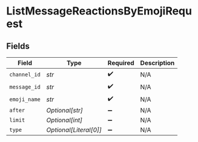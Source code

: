 # ListMessageReactionsByEmojiRequest


## Fields

| Field                  | Type                   | Required               | Description            |
| ---------------------- | ---------------------- | ---------------------- | ---------------------- |
| `channel_id`           | *str*                  | :heavy_check_mark:     | N/A                    |
| `message_id`           | *str*                  | :heavy_check_mark:     | N/A                    |
| `emoji_name`           | *str*                  | :heavy_check_mark:     | N/A                    |
| `after`                | *Optional[str]*        | :heavy_minus_sign:     | N/A                    |
| `limit`                | *Optional[int]*        | :heavy_minus_sign:     | N/A                    |
| `type`                 | *Optional[Literal[0]]* | :heavy_minus_sign:     | N/A                    |